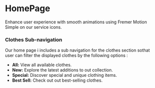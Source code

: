 # HomePage
 Enhance user experience with smooth animations using Fremer Motion Simple on our service icons.
 
### Clothes Sub-navigation

Our home page i includes a sub navigation for the clothes section sothat user can filter the displayed clothes by the following options  : 

- **All:** View all available clothes.
- **New:** Explore the latest additions to out collection.
- **Special:** Discover special and unique clothing items.
- **Best Sell:** Check out out best-selling clothes.
